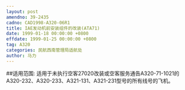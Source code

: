 ```yaml
---
layout: post
amendno: 39-2435
cadno: CAD1998-A320-06R1
title: IAE发动机前安装组件的改装(ATA71)
date: 1999-01-18 00:00:00 +0800
effdate: 1999-01-25 00:00:00 +0800
tag: A320
categories: 民航西南管理局适航处
author: 马力
---
```


##适用范围:
适用于未执行空客27020改装或空客服务通告A320-71-1021的 A320-232、A320-233、A321-131、A321-231型号的所有线号的飞机。

